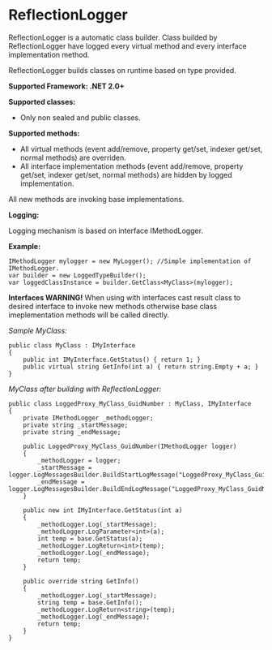 ReflectionLogger
================

ReflectionLogger is a automatic class builder.
Class builded by ReflectionLogger have logged every virtual method and every interface implementation method.

ReflectionLogger builds classes on runtime based on type provided.

**Supported Framework: .NET 2.0+**

**Supported classes:**
-	Only non sealed and public classes.

**Supported methods:**

-	All virtual methods (event add/remove, property get/set, indexer get/set, normal methods) are overriden.
-	All interface implementation methods (event add/remove, property get/set, indexer get/set, normal methods) are hidden by 	logged implementation.

All new methods are invoking base implementations.

**Logging:**

Logging mechanism is based on interface IMethodLogger.

**Example:**

	IMethodLogger mylogger = new MyLogger(); //Simple implementation of IMethodLogger.  
	var builder = new LoggedTypeBuilder();
	var loggedClassInstance = builder.GetClass<MyClass>(mylogger);

**Interfaces WARNING!**
When using with interfaces cast result class to desired interface to invoke new methods otherwise base class imeplementation methods will be called directly.

*Sample MyClass:*


	public class MyClass : IMyInterface
	{
	    public int IMyInterface.GetStatus() { return 1; }
	    public virtual string GetInfo(int a) { return string.Empty + a; }
	}

*MyClass after building with ReflectionLogger:*

	public class LoggedProxy_MyClass_GuidNumber : MyClass, IMyInterface
	{
	  	private IMethodLogger _methodLogger;
	  	private string _startMessage;
	  	private string _endMessage;
      
    	public LoggedProxy_MyClass_GuidNumber(IMethodLogger logger)
    	{
    	    _methodLogger = logger;
    	    _startMessage = logger.LogMessagesBuilder.BuildStartLogMessage("LoggedProxy_MyClass_GuidNumber");
    	    _endMessage = logger.LogMessagesBuilder.BuildEndLogMessage("LoggedProxy_MyClass_GuidNumber");
    	}
      
    	public new int IMyInterface.GetStatus(int a)
    	{ 
    	    _methodLogger.Log(_startMessage);
    	    _methodLogger.LogParameter<int>(a);
    	    int temp = base.GetStatus(a);
    	    _methodLogger.LogReturn<int>(temp);
    	    _methodLogger.Log(_endMessage);
    	    return temp;
    	}
    	
    	public override string GetInfo()
    	{
    	    _methodLogger.Log(_startMessage);
    	    string temp = base.GetInfo();
    	    _methodLogger.LogReturn<string>(temp);
    	    _methodLogger.Log(_endMessage);
    	    return temp;
    	}
	}
